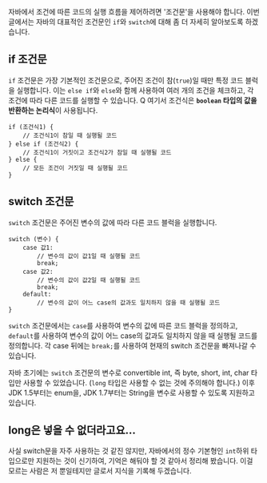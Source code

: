 자바에서 조건에 따른 코드의 실행 흐름을 제어하려면 '조건문'을 사용해야 합니다. 이번 글에서는 자바의 대표적인 조건문인 `if`와 `switch`에 대해 좀 더 자세히 알아보도록 하겠습니다.

## if 조건문

`if` 조건문은 가장 기본적인 조건문으로, 주어진 조건이 참(`true`)일 때만 특정 코드 블럭을 실행합니다. 이는 `else if`와 `else`와 함께 사용하여 여러 개의 조건을 체크하고, 각 조건에 따라 다른 코드를 실행할 수 있습니다.
Q
여기서 조건식은 **`boolean` 타입의 값을 반환하는 논리식**이 사용됩니다.

```
if (조건식1) {
    // 조건식1이 참일 때 실행될 코드
} else if (조건식2) {
    // 조건식1이 거짓이고 조건식2가 참일 때 실행될 코드
} else {
    // 모든 조건이 거짓일 때 실행될 코드
}
```

## switch 조건문

`switch` 조건문은 주어진 변수의 값에 따라 다른 코드 블럭을 실행합니다.

```
switch (변수) {
    case 값1:
        // 변수의 값이 값1일 때 실행될 코드
        break;
    case 값2:
        // 변수의 값이 값2일 때 실행될 코드
        break;
    default:
        // 변수의 값이 어느 case의 값과도 일치하지 않을 때 실행될 코드
}
```

`switch` 조건문에서는 `case`를 사용하여 변수의 값에 따른 코드 블럭을 정의하고, `default`를 사용하여 변수의 값이 어느 case의 값과도 일치하지 않을 때 실행될 코드를 정의합니다. 각 case 뒤에는 `break;`를 사용하여 현재의 switch 조건문을 빠져나갈 수 있습니다.

자바 초기에는 `switch` 조건문의 변수로 convertible int, 즉 byte, short, int, char 타입만 사용할 수 있었습니다. (`long` 타입은 사용할 수 없는 것에 주의해야 합니다.) 이후 JDK 1.5부터는 enum을, JDK 1.7부터는 String을 변수로 사용할 수 있도록 지원하고 있습니다.

## long은 넣을 수 없더라고요...

사실 switch문을 자주 사용하는 것 같진 않지만, 자바에서의 정수 기본형인 `int`하위 타입으로만 지원하는 것이 신기하여, 기억은 해둬야 할 것 같아서 정리해 봤습니다. 이걸 모르는 사람은 저 뿐일테지만 글로서 지식을 기록해 두겠습니다.